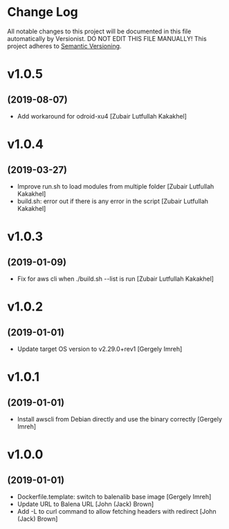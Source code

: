 # Change Log

All notable changes to this project will be documented in this file
automatically by Versionist. DO NOT EDIT THIS FILE MANUALLY!
This project adheres to [Semantic Versioning](http://semver.org/).

# v1.0.5
## (2019-08-07)

* Add workaround for odroid-xu4 [Zubair Lutfullah Kakakhel]

# v1.0.4
## (2019-03-27)

* Improve run.sh to load modules from multiple folder [Zubair Lutfullah Kakakhel]
* build.sh: error out if there is any error in the script [Zubair Lutfullah Kakakhel]

# v1.0.3
## (2019-01-09)

* Fix for aws cli when ./build.sh --list is run [Zubair Lutfullah Kakakhel]

# v1.0.2
## (2019-01-01)

* Update target OS version to v2.29.0+rev1 [Gergely Imreh]

# v1.0.1
## (2019-01-01)

* Install awscli from Debian directly and use the binary correctly [Gergely Imreh]

# v1.0.0
## (2019-01-01)

* Dockerfile.template: switch to balenalib base image [Gergely Imreh]
* Update URL to Balena URL [John (Jack) Brown]
* Add -L to curl command to allow fetching headers with redirect [John (Jack) Brown]
